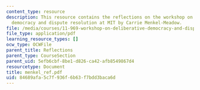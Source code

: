 ```yaml
---
content_type: resource
description: This resource contains the reflections on the workshop on deliberative
  democracy and dispute resolution at MIT by Carrie Menkel-Meadow.
file: /media/courses/11-969-workshop-on-deliberative-democracy-and-dispute-resolution-summer-2005/84689afa5c7f936f6b63f7bdd3baca6d_menkel_ref.pdf
file_type: application/pdf
learning_resource_types: []
ocw_type: OCWFile
parent_title: Reflections
parent_type: CourseSection
parent_uid: 5efb6cbf-8be1-d826-ca42-afb8549867d4
resourcetype: Document
title: menkel_ref.pdf
uid: 84689afa-5c7f-936f-6b63-f7bdd3baca6d
---
```

